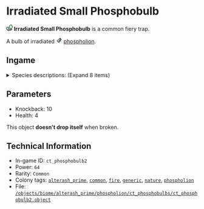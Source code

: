 # Irradiated Small Phosphobulb

<img src="https://raw.githubusercontent.com/Ceterai/Enternia/main/objects/biome/alterash_prime/phospholion/ct_phosphobulbs/icon.png" alt="Irradiated Small Phosphobulb icon" loading="lazy" height=16px width="auto" /> **Irradiated Small Phosphobulb** is a common fiery trap.

A bulb of irradiated <img src="https://raw.githubusercontent.com/Ceterai/Enternia/main/items/generic/crafting/ct_phospholion.png" alt="Phospholion icon" loading="lazy" height=16px width="auto" /> [phospholion](https://ceterai.github.io/MyEnternia/Wiki/Phospholion).

## Ingame

<details markdown="1"><summary>Species descriptions: (Expand 8 items)</summary>

- Alta: This phospholion deposit collected too much radiation. Better be careful.
- Apex: This seems lie it's about to burst, better be careful.
- Avian: Uh oh! I do not want to step near this.
- Floran: Watch your ssstep!
- Glitch: Cautious. An active phosphobulb, I had better be careful.
- Human: I don't want to risk it, this thing could explode.
- Hylotl: Phosphobulbs, smaller than sea mines but still lethal.
- Novakid: This thing could still blow!

</details>

## Parameters

- Knockback: 10  
- Health: 4

This object **doesn't drop itself** when broken.

## Technical Information

- In-game ID: `ct_phosphobulb2`
- Power: `64`
- Rarity: `Common`
- Colony tags: [`alterash_prime`](https://ceterai.github.io/MyEnternia/Wiki/Tags/AlterashPrime), [`common`](https://ceterai.github.io/MyEnternia/Wiki/Tags/Common), [`fire`](https://ceterai.github.io/MyEnternia/Wiki/Tags/Fire), [`generic`](https://ceterai.github.io/MyEnternia/Wiki/Tags/Generic), [`nature`](https://ceterai.github.io/MyEnternia/Wiki/Tags/Nature), [`phospholion`](https://ceterai.github.io/MyEnternia/Wiki/Tags/Phospholion)
- File: [`/objects/biome/alterash_prime/phospholion/ct_phosphobulbs/ct_phosphobulb2.object`](https://github.com/Ceterai/Enternia/blob/main/objects/biome/alterash_prime/phospholion/ct_phosphobulbs/ct_phosphobulb2.object)
